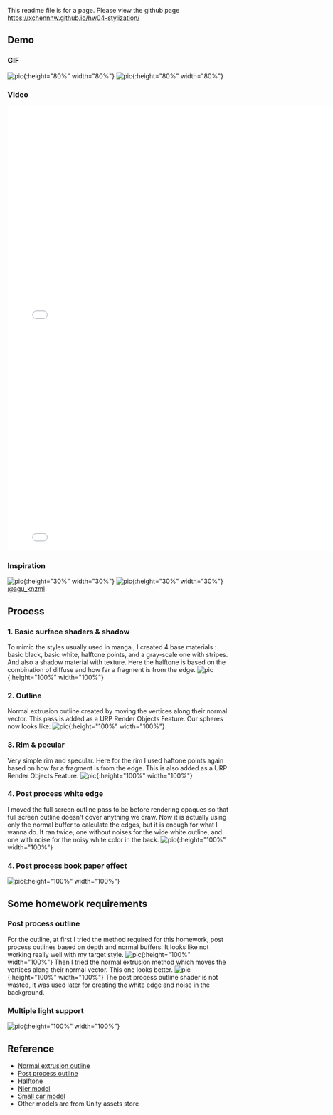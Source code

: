 This readme file is for a page. Please view the github page https://xchennnw.github.io/hw04-stylization/

## Demo
### GIF
![pic](/img/2023-11-05-03-15-14.gif){:height="80%" width="80%"}
![pic](/img/2023-11-05-03-18-55.gif){:height="80%" width="80%"}
<br/>
### Video
<iframe src="//player.bilibili.com/player.html?aid=323074799&bvid=BV1rw411s7Th&cid=1322842424&p=1" width="800" height="500" scrolling="no" border="0" frameborder="no" framespacing="0" allowfullscreen="true"> </iframe>
<iframe src="//player.bilibili.com/player.html?aid=918042889&bvid=BV1wu4y187Rj&cid=1322851006&p=1" width="800" height="500" scrolling="no" border="0" frameborder="no" framespacing="0" allowfullscreen="true"> </iframe>
<br/>

### Inspiration 
![pic](/img/r1.jpg){:height="30%" width="30%"} ![pic](/img/r2.jpg){:height="30%" width="30%"}
[@agu_knzml](https://twitter.com/agu_knzm)


## Process
### 1. Basic surface shaders & shadow 
To mimic the styles usually used in manga , I created 4 base materials : basic black, basic white, halftone points, and a gray-scale one with stripes. And also a shadow material with texture. Here the halftone is based on the combination of diffuse and how far a fragment is from the edge.
![pic](/img/base.png){:height="100%" width="100%"}
<br/>
### 2. Outline
Normal extrusion outline created by moving the vertices along their normal vector. This pass is added as a URP Render Objects Feature.
Our spheres now looks like:
![pic](/img/outline.png){:height="100%" width="100%"}
<br/>
### 3. Rim & pecular 
Very simple rim and specular. Here for the rim I used haftone points again based on how far a fragment is from the edge. This is also added as a URP Render Objects Feature.
![pic](/img/rim.png){:height="100%" width="100%"}
<br/>
### 4. Post process white edge 
I moved the full screen outline pass to be before rendering opaques so that full screen outline doesn't cover anything we draw. Now it is actually using only the normal buffer to calculate the edges, but it is enough for what I wanna do. It ran twice, one without noises for the wide white outline, and one with noise for the noisy white color in the back.
![pic](/img/edge.png){:height="100%" width="100%"}
<br/>
### 4. Post process book paper effect
![pic](/img/paper.png){:height="100%" width="100%"}
<br/>

## Some homework requirements
### Post process outline
For the outline, at first I tried the method required for this homework, post process outlines based on depth and normal buffers. It looks like not working really well with my target style.
![pic](/img/dn_outline.png){:height="100%" width="100%"}
Then I tried the normal extrusion method which moves the vertices along their normal vector. This one looks better.
![pic](/img/ex_outline.png){:height="100%" width="100%"}
The post process outline shader is not wasted, it was used later for creating the white edge and noise in the background.
<br/>
### Multiple light support
![pic](/img/mult.gif){:height="100%" width="100%"}
<br/>

## Reference
- [Normal extrusion outline](https://zhuanlan.zhihu.com/p/361285222)
- [Post process outline](https://youtu.be/LMqio9NsqmM?si=zmtWxtdb1ViG2tFs)
- [Halftone](https://zhuanlan.zhihu.com/p/321884529)
- [Nier model](https://sketchfab.com/3d-models/nier-automata-3d-print-figure-1027cd12a93341e1ab15105415696a9a)
- [Small car model](https://sketchfab.com/3d-models/thermal-ex-from-arknights-02986155f515462ab2507bb4ac9563e7)
- Other models are from Unity assets store
